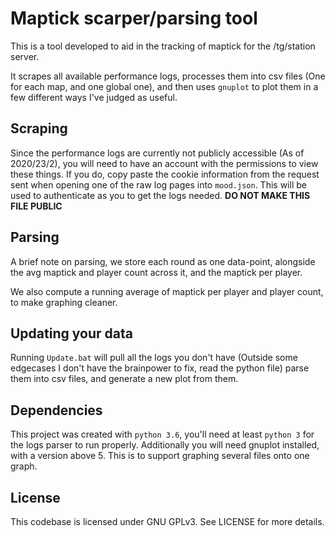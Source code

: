 # Maptick scarper/parsing tool
This is a tool developed to aid in the tracking of maptick for the /tg/station server.

It scrapes all available performance logs, processes them into csv files (One for each map, and one global one), and then uses `gnuplot` to plot them in a few different ways I've judged as useful.

## Scraping

Since the performance logs are currently not publicly accessible (As of 2020/23/2), you will need to have an account with the permissions to view these things. If you do, copy paste the cookie information from the request sent when opening one of the raw log pages into `mood.json`. This will be used to authenticate as you to get the logs needed. **DO NOT MAKE THIS FILE PUBLIC**

## Parsing

A brief note on parsing, we store each round as one data-point, alongside the avg maptick and player count across it, and the maptick per player. 

We also compute a running average of maptick per player and player count, to make graphing cleaner.

## Updating your data

Running `Update.bat` will pull all the logs you don't have (Outside some edgecases I don't have the brainpower to fix, read the python file) parse them into csv files, and generate a new plot from them.

## Dependencies

This project was created with `python 3.6`, you'll need at least `python 3` for the logs parser to run properly.
Additionally you will need gnuplot installed, with a version above 5. This is to support graphing several files onto one graph.

## License

This codebase is licensed under GNU GPLv3. See LICENSE for more details.